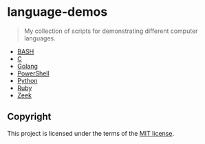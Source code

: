 # language-demos
> My collection of scripts for demonstrating different computer languages. 

* [BASH](/BASH/)
* [C](/C/)
* [Golang](/Golang/)
* [PowerShell](/PowerShell/)
* [Python](/Python/)
* [Ruby](/Ruby/)
* [Zeek](/Zeek/)

## Copyright
This project is licensed under the terms of the [MIT license](/LICENSE).
